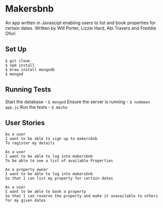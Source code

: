 Makersbnb
============

An app written in Javascipt enabling users to list and book properties for certain dates.
Written by Will Porter, Lizzie Hard, Abi Travers and Freddie Ofori

Set Up
----------
```
$ git clone
$ npm install
$ brew install mongodb
$ mongod
```

Running Tests
----------
Start the database - `$ mongod`
Ensure the server is running - `$ nodemon app.js`
Run the tests - `$ mocha`

User Stories
-----------

```
As a user
I want to be able to sign up to makersbnb
To register my details
```
```
As a user
I want to be able to log into makersbnb
To be able to see a list of available Properties
```
```
As a property owner
I want to be able to log into makersbnb
So that I can list my property for certain dates
```
```
As a user
I want to be able to book a property
So that I can reserve the property and make it unavailable to others for my given dates
```
